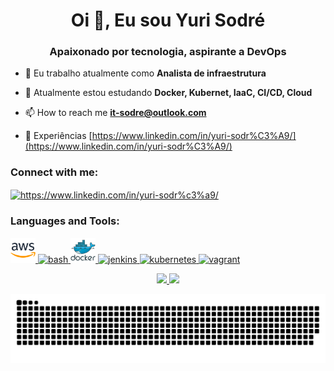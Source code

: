 <h1 align="center">Oi 👋, Eu sou Yuri Sodré</h1>
<h3 align="center">Apaixonado por tecnologia, aspirante a DevOps</h3>

- 🔭 Eu trabalho atualmente como **Analista de infraestrutura**

- 🌱 Atualmente estou estudando **Docker, Kubernet, IaaC, CI/CD, Cloud**

- 📫 How to reach me **it-sodre@outlook.com**

- 📄 Experiências [https://www.linkedin.com/in/yuri-sodr%C3%A9/](https://www.linkedin.com/in/yuri-sodr%C3%A9/)

<h3 align="left">Connect with me:</h3>
<p align="left">
<a href="https://linkedin.com/in/https://www.linkedin.com/in/yuri-sodr%c3%a9/" target="blank"><img align="center" src="https://raw.githubusercontent.com/rahuldkjain/github-profile-readme-generator/master/src/images/icons/Social/linked-in-alt.svg" alt="https://www.linkedin.com/in/yuri-sodr%c3%a9/" height="30" width="40" /></a>
</p>

<h3 align="left">Languages and Tools:</h3>
<p align="left"> <a href="https://aws.amazon.com" target="_blank" rel="noreferrer"> <img src="https://raw.githubusercontent.com/devicons/devicon/master/icons/amazonwebservices/amazonwebservices-original-wordmark.svg" alt="aws" width="40" height="40"/> </a> <a href="https://www.gnu.org/software/bash/" target="_blank" rel="noreferrer"> <img src="https://www.vectorlogo.zone/logos/gnu_bash/gnu_bash-icon.svg" alt="bash" width="40" height="40"/> </a> <a href="https://www.docker.com/" target="_blank" rel="noreferrer"> <img src="https://raw.githubusercontent.com/devicons/devicon/master/icons/docker/docker-original-wordmark.svg" alt="docker" width="40" height="40"/> </a> <a href="https://www.jenkins.io" target="_blank" rel="noreferrer"> <img src="https://www.vectorlogo.zone/logos/jenkins/jenkins-icon.svg" alt="jenkins" width="40" height="40"/> </a> <a href="https://kubernetes.io" target="_blank" rel="noreferrer"> <img src="https://www.vectorlogo.zone/logos/kubernetes/kubernetes-icon.svg" alt="kubernetes" width="40" height="40"/> </a> <a href="https://www.vagrantup.com/" target="_blank" rel="noreferrer"> <img src="https://www.vectorlogo.zone/logos/vagrantup/vagrantup-icon.svg" alt="vagrant" width="40" height="40"/> </a> </p>




<div align="center">
  <a href="https://github.com/ySodre">
  <img height="150em" src="https://github-readme-stats.vercel.app/api?username=ySodre&show_icons=true&theme=dark&include_all_commits=true&count_private=true"/>
  <img height="150em" src="https://github-readme-stats.vercel.app/api/top-langs/?username=ySodre&layout=compact&langs_count=7&theme=dark"/>
</div>

 ![Snake animation](https://github.com/ySodre/ySodre/blob/output/github-contribution-grid-snake.svg) 
  
<!---
## Olá! Eu sou o Yuri Sodré 
- 🌱 Estudando DevOps
- ☕ Pegue um café

<div align="center">
  <a href="https://github.com/ySodre">
  <img height="150em" src="https://github-readme-stats.vercel.app/api?username=ySodre&show_icons=true&theme=dark&include_all_commits=true&count_private=true"/>
  <img height="150em" src="https://github-readme-stats.vercel.app/api/top-langs/?username=ySodre&layout=compact&langs_count=7&theme=dark"/>
</div>
<div style="display: inline_block"><br>
  <img align="center" alt="Yuri-Js" height="30" width="40" src="https://raw.githubusercontent.com/devicons/devicon/master/icons/javascript/javascript-plain.svg">
  <img align="center" alt="Yuri-HTML" height="30" width="40" src="https://raw.githubusercontent.com/devicons/devicon/master/icons/html5/html5-original.svg">
  <img align="center" alt="Yuri-CSS" height="30" width="40" src="https://raw.githubusercontent.com/devicons/devicon/master/icons/css3/css3-original.svg">
  <img align="center" alt="Yuri-Python" height="30" width="40" src="https://raw.githubusercontent.com/devicons/devicon/master/icons/python/python-original.svg">
  <img align="right" alt="Yuri-pic" height="150" style="border-radius:50px;" src="https://i.picasion.com/pic91/fb05b5a39930c7007781ecf6fdc20776.gif">
</div>
  
  ##
 <p><img align="center" src="https://github-readme-stats.vercel.app/api/top-langs?username=ysodre&show_icons=true&locale=en&layout=compact" alt="ysodre" /></p>
<div> 
  <a href = "mailto:yurisodre05@gmail.com"><img src="https://img.shields.io/badge/Gmail-D14836?style=for-the-badge&logo=gmail&logoColor=white" target="_blank"></a>
  <a href="https://www.linkedin.com/in/yuri-sodr%C3%A9/" target="_blank"><img src="https://img.shields.io/badge/-LinkedIn-%230077B5?style=for-the-badge&logo=linkedin&logoColor=white" target="_blank"></a> 
 
  ![Snake animation](https://github.com/ySodre/ySodre/blob/output/github-contribution-grid-snake.svg)
 
</div>
--->
